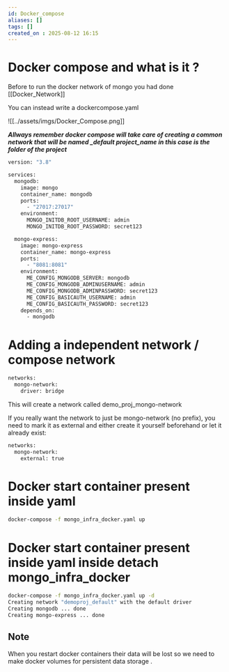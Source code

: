 ```yaml
---
id: Docker_compose
aliases: []
tags: []
created_on : 2025-08-12 16:15
---
```


# Docker compose and what is it ? 

Before to run the docker network of mongo you had done [[Docker_Network]]

You can instead write a dockercompose.yaml

![[../assets/imgs/Docker_Compose.png]]


***Allways remember docker compose will take care of creating a common network that will be named <project-name>_default project_name in this case is the folder of the project*** 

```bash
version: "3.8"

services:
  mongodb:
    image: mongo
    container_name: mongodb
    ports:
      - "27017:27017"
    environment:
      MONGO_INITDB_ROOT_USERNAME: admin
      MONGO_INITDB_ROOT_PASSWORD: secret123

  mongo-express:
    image: mongo-express
    container_name: mongo-express
    ports:
      - "8081:8081"
    environment:
      ME_CONFIG_MONGODB_SERVER: mongodb
      ME_CONFIG_MONGODB_ADMINUSERNAME: admin
      ME_CONFIG_MONGODB_ADMINPASSWORD: secret123
      ME_CONFIG_BASICAUTH_USERNAME: admin
      ME_CONFIG_BASICAUTH_PASSWORD: secret123
    depends_on:
      - mongodb
```

# Adding a independent network / compose network 

```bash
networks:
  mongo-network:
    driver: bridge
```

This will create a network called demo_proj_mongo-network

If you really want the network to just be mongo-network (no prefix), you need to mark it as external and either create it yourself beforehand or let it already exist:

```bash
networks:
  mongo-network:
    external: true
```

# Docker start container present inside yaml 

```bash
docker-compose -f mongo_infra_docker.yaml up
```

# Docker start container present inside yaml inside detach mongo_infra_docker

```bash
docker-compose -f mongo_infra_docker.yaml up -d
Creating network "demoproj_default" with the default driver
Creating mongodb ... done
Creating mongo-express ... done
```

## Note 

When you restart docker containers their data will be lost so we need to make docker volumes for persistent data storage .
